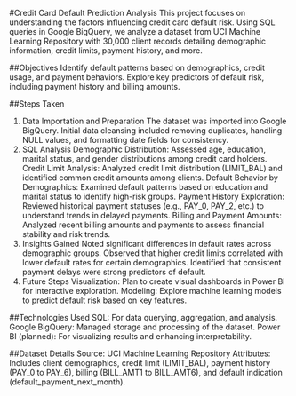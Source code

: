 #Credit Card Default Prediction Analysis
This project focuses on understanding the factors influencing credit card default risk. Using SQL queries in Google BigQuery, we analyze a dataset from UCI Machine Learning Repository with 30,000 client records detailing demographic information, credit limits, payment history, and more.

##Objectives
Identify default patterns based on demographics, credit usage, and payment behaviors.
Explore key predictors of default risk, including payment history and billing amounts.

##Steps Taken
1. Data Importation and Preparation
The dataset was imported into Google BigQuery.
Initial data cleansing included removing duplicates, handling NULL values, and formatting date fields for consistency.
2. SQL Analysis
Demographic Distribution: Assessed age, education, marital status, and gender distributions among credit card holders.
Credit Limit Analysis: Analyzed credit limit distribution (LIMIT_BAL) and identified common credit amounts among clients.
Default Behavior by Demographics: Examined default patterns based on education and marital status to identify high-risk groups.
Payment History Exploration: Reviewed historical payment statuses (e.g., PAY_0, PAY_2, etc.) to understand trends in delayed payments.
Billing and Payment Amounts: Analyzed recent billing amounts and payments to assess financial stability and risk trends.
3. Insights Gained
Noted significant differences in default rates across demographic groups.
Observed that higher credit limits correlated with lower default rates for certain demographics.
Identified that consistent payment delays were strong predictors of default.
4. Future Steps
Visualization: Plan to create visual dashboards in Power BI for interactive exploration.
Modeling: Explore machine learning models to predict default risk based on key features.

##Technologies Used
SQL: For data querying, aggregation, and analysis.
Google BigQuery: Managed storage and processing of the dataset.
Power BI (planned): For visualizing results and enhancing interpretability.

##Dataset Details
Source: UCI Machine Learning Repository
Attributes: Includes client demographics, credit limit (LIMIT_BAL), payment history (PAY_0 to PAY_6), billing (BILL_AMT1 to BILL_AMT6), and default indication (default_payment_next_month).
